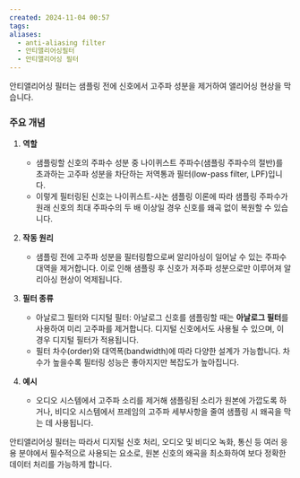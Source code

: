 ```yaml
---
created: 2024-11-04 00:57
tags: 
aliases:
  - anti-aliasing filter
  - 안티앨리어싱필터
  - 안티앨리어싱 필터
---
```

안티앨리어싱 필터는 샘플링 전에 신호에서 고주파 성분을 제거하여 앨리어싱 현상을 막습니다. 

### 주요 개념
1. **역할**
   - 샘플링할 신호의 주파수 성분 중 나이퀴스트 주파수(샘플링 주파수의 절반)를 초과하는 고주파 성분을 차단하는 저역통과 필터(low-pass filter, LPF)입니다.
   - 이렇게 필터링된 신호는 나이퀴스트-샤논 샘플링 이론에 따라 샘플링 주파수가 원래 신호의 최대 주파수의 두 배 이상일 경우 신호를 왜곡 없이 복원할 수 있습니다.

2. **작동 원리**
   - 샘플링 전에 고주파 성분을 필터링함으로써 알리아싱이 일어날 수 있는 주파수 대역을 제거합니다. 이로 인해 샘플링 후 신호가 저주파 성분으로만 이루어져 알리아싱 현상이 억제됩니다.

3. **필터 종류**
   - 아날로그 필터와 디지털 필터: 아날로그 신호를 샘플링할 때는 **아날로그 필터**를 사용하여 미리 고주파를 제거합니다. 디지털 신호에서도 사용될 수 있으며, 이 경우 디지털 필터가 적용됩니다.
   - 필터 차수(order)와 대역폭(bandwidth)에 따라 다양한 설계가 가능합니다. 차수가 높을수록 필터링 성능은 좋아지지만 복잡도가 높아집니다.

4. **예시**
   - 오디오 시스템에서 고주파 소리를 제거해 샘플링된 소리가 원본에 가깝도록 하거나, 비디오 시스템에서 프레임의 고주파 세부사항을 줄여 샘플링 시 왜곡을 막는 데 사용됩니다.

안티앨리어싱 필터는 따라서 디지털 신호 처리, 오디오 및 비디오 녹화, 통신 등 여러 응용 분야에서 필수적으로 사용되는 요소로, 원본 신호의 왜곡을 최소화하여 보다 정확한 데이터 처리를 가능하게 합니다.
